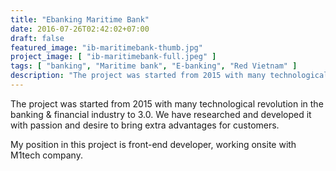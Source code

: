 ```yaml
---
title: "Ebanking Maritime Bank"
date: 2016-07-26T02:42:02+07:00
draft: false
featured_image: "ib-maritimebank-thumb.jpg"
project_image: [ "ib-maritimebank-full.jpeg" ]
tags: [ "banking", "Maritime bank", "E-banking", "Red Vietnam" ]
description: "The project was started from 2015 with many technological revolution in the banking & financial industry to 3.0. We have researched and developed it with passion and desire to bring extra advantages for customers."
---
```


The project was started from 2015 with many technological revolution in the banking & financial industry to 3.0. We have researched and developed it with passion and desire to bring extra advantages for customers.

My position in this project is front-end developer, working onsite with M1tech company.